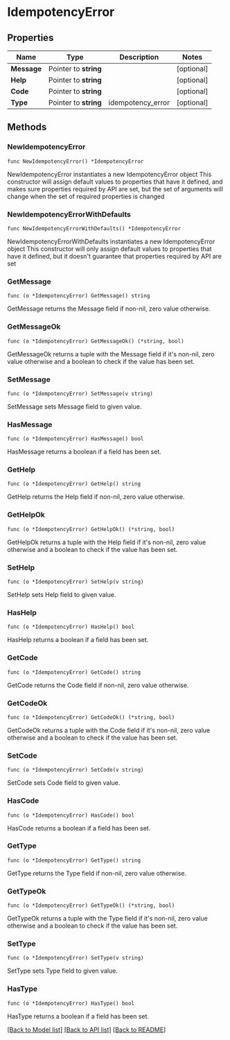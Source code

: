 # IdempotencyError

## Properties

Name | Type | Description | Notes
------------ | ------------- | ------------- | -------------
**Message** | Pointer to **string** |  | [optional] 
**Help** | Pointer to **string** |  | [optional] 
**Code** | Pointer to **string** |  | [optional] 
**Type** | Pointer to **string** | idempotency_error | [optional] 

## Methods

### NewIdempotencyError

`func NewIdempotencyError() *IdempotencyError`

NewIdempotencyError instantiates a new IdempotencyError object
This constructor will assign default values to properties that have it defined,
and makes sure properties required by API are set, but the set of arguments
will change when the set of required properties is changed

### NewIdempotencyErrorWithDefaults

`func NewIdempotencyErrorWithDefaults() *IdempotencyError`

NewIdempotencyErrorWithDefaults instantiates a new IdempotencyError object
This constructor will only assign default values to properties that have it defined,
but it doesn't guarantee that properties required by API are set

### GetMessage

`func (o *IdempotencyError) GetMessage() string`

GetMessage returns the Message field if non-nil, zero value otherwise.

### GetMessageOk

`func (o *IdempotencyError) GetMessageOk() (*string, bool)`

GetMessageOk returns a tuple with the Message field if it's non-nil, zero value otherwise
and a boolean to check if the value has been set.

### SetMessage

`func (o *IdempotencyError) SetMessage(v string)`

SetMessage sets Message field to given value.

### HasMessage

`func (o *IdempotencyError) HasMessage() bool`

HasMessage returns a boolean if a field has been set.

### GetHelp

`func (o *IdempotencyError) GetHelp() string`

GetHelp returns the Help field if non-nil, zero value otherwise.

### GetHelpOk

`func (o *IdempotencyError) GetHelpOk() (*string, bool)`

GetHelpOk returns a tuple with the Help field if it's non-nil, zero value otherwise
and a boolean to check if the value has been set.

### SetHelp

`func (o *IdempotencyError) SetHelp(v string)`

SetHelp sets Help field to given value.

### HasHelp

`func (o *IdempotencyError) HasHelp() bool`

HasHelp returns a boolean if a field has been set.

### GetCode

`func (o *IdempotencyError) GetCode() string`

GetCode returns the Code field if non-nil, zero value otherwise.

### GetCodeOk

`func (o *IdempotencyError) GetCodeOk() (*string, bool)`

GetCodeOk returns a tuple with the Code field if it's non-nil, zero value otherwise
and a boolean to check if the value has been set.

### SetCode

`func (o *IdempotencyError) SetCode(v string)`

SetCode sets Code field to given value.

### HasCode

`func (o *IdempotencyError) HasCode() bool`

HasCode returns a boolean if a field has been set.

### GetType

`func (o *IdempotencyError) GetType() string`

GetType returns the Type field if non-nil, zero value otherwise.

### GetTypeOk

`func (o *IdempotencyError) GetTypeOk() (*string, bool)`

GetTypeOk returns a tuple with the Type field if it's non-nil, zero value otherwise
and a boolean to check if the value has been set.

### SetType

`func (o *IdempotencyError) SetType(v string)`

SetType sets Type field to given value.

### HasType

`func (o *IdempotencyError) HasType() bool`

HasType returns a boolean if a field has been set.


[[Back to Model list]](../README.md#documentation-for-models) [[Back to API list]](../README.md#documentation-for-api-endpoints) [[Back to README]](../README.md)


